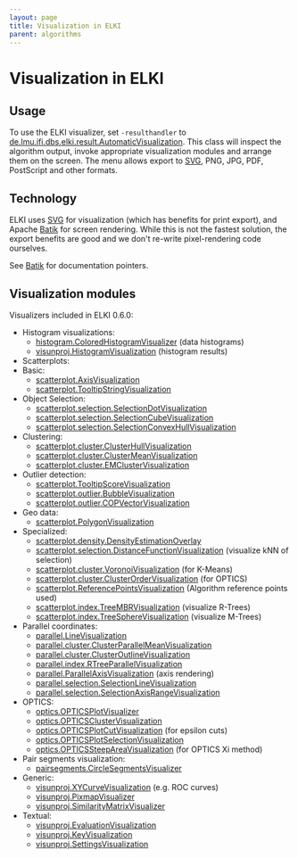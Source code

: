 ```yaml
---
layout: page
title: Visualization in ELKI
parent: algorithms
---
```



Visualization in ELKI
=====================

Usage
-----

To use the ELKI visualizer, set `-resulthandler` to [de.lmu.ifi.dbs.elki.result.AutomaticVisualization](/releases/current/javadoc/de/lmu/ifi/dbs/elki/result/AutomaticVisualization.html). This class will inspect the algorithm output, invoke appropriate visualization modules and arrange them on the screen. The menu allows export to [SVG](/dev/svg), PNG, JPG, PDF, PostScript and other formats.

Technology
----------

ELKI uses [SVG](/dev/svg) for visualization (which has benefits for print export), and Apache [Batik](/dev/batik) for screen rendering. While this is not the fastest solution, the export benefits are good and we don't re-write pixel-rendering code ourselves.

See [Batik](/dev/batik) for documentation pointers.

Visualization modules
---------------------

Visualizers included in ELKI 0.6.0:

 - Histogram visualizations:
   - [histogram.ColoredHistogramVisualizer](/releases/current/javadoc/de/lmu/ifi/dbs/elki/visualization/visualizers/histogram/ColoredHistogramVisualizer.html) (data histograms)
   - [visunproj.HistogramVisualization](/releases/current/javadoc/de/lmu/ifi/dbs/elki/visualization/visualizers/visunproj/HistogramVisualization.html) (histogram results)
 - Scatterplots:
 - Basic:
   - [scatterplot.AxisVisualization](/releases/current/javadoc/de/lmu/ifi/dbs/elki/visualization/visualizers/scatterplot/AxisVisualization.html)
   - [scatterplot.TooltipStringVisualization](/releases/current/javadoc/de/lmu/ifi/dbs/elki/visualization/visualizers/scatterplot/TooltipStringVisualization.html)
 - Object Selection:
   - [scatterplot.selection.SelectionDotVisualization](/releases/current/javadoc/de/lmu/ifi/dbs/elki/visualization/visualizers/scatterplot/selection/SelectionDotVisualization.html)
   - [scatterplot.selection.SelectionCubeVisualization](/releases/current/javadoc/de/lmu/ifi/dbs/elki/visualization/visualizers/scatterplot/selection/SelectionCubeVisualization.html)
   - [scatterplot.selection.SelectionConvexHullVisualization](/releases/current/javadoc/de/lmu/ifi/dbs/elki/visualization/visualizers/scatterplot/selection/SelectionConvexHullVisualization.html)
 - Clustering:
   - [scatterplot.cluster.ClusterHullVisualization](/releases/current/javadoc/de/lmu/ifi/dbs/elki/visualization/visualizers/scatterplot/cluster/ClusterHullVisualization.html)
   - [scatterplot.cluster.ClusterMeanVisualization](/releases/current/javadoc/de/lmu/ifi/dbs/elki/visualization/visualizers/scatterplot/cluster/ClusterMeanVisualization.html)
   - [scatterplot.cluster.EMClusterVisualization](/releases/current/javadoc/de/lmu/ifi/dbs/elki/visualization/visualizers/scatterplot/cluster/EMClusterVisualization.html)
 - Outlier detection:
   - [scatterplot.TooltipScoreVisualization](/releases/current/javadoc/de/lmu/ifi/dbs/elki/visualization/visualizers/scatterplot/TooltipScoreVisualization.html)
   - [scatterplot.outlier.BubbleVisualization](/releases/current/javadoc/de/lmu/ifi/dbs/elki/visualization/visualizers/scatterplot/outlier/BubbleVisualization.html)
   - [scatterplot.outlier.COPVectorVisualization](/releases/current/javadoc/de/lmu/ifi/dbs/elki/visualization/visualizers/scatterplot/outlier/COPVectorVisualization.html)
 - Geo data:
   - [scatterplot.PolygonVisualization](/releases/current/javadoc/de/lmu/ifi/dbs/elki/visualization/visualizers/scatterplot/PolygonVisualization.html)
 - Specialized:
   - [scatterplot.density.DensityEstimationOverlay](/releases/current/javadoc/de/lmu/ifi/dbs/elki/visualization/visualizers/scatterplot/density/DensityEstimationOverlay.html)
   - [scatterplot.selection.DistanceFunctionVisualization](/releases/current/javadoc/de/lmu/ifi/dbs/elki/visualization/visualizers/scatterplot/selection/DistanceFunctionVisualization.html) (visualize kNN of selection)
   - [scatterplot.cluster.VoronoiVisualization](/releases/current/javadoc/de/lmu/ifi/dbs/elki/visualization/visualizers/scatterplot/cluster/VoronoiVisualization.html) (for K-Means)
   - [scatterplot.cluster.ClusterOrderVisualization](/releases/current/javadoc/de/lmu/ifi/dbs/elki/visualization/visualizers/scatterplot/cluster/ClusterOrderVisualization.html) (for OPTICS)
   - [scatterplot.ReferencePointsVisualization](/releases/current/javadoc/de/lmu/ifi/dbs/elki/visualization/visualizers/scatterplot/ReferencePointsVisualization.html) (Algorithm reference points used)
   - [scatterplot.index.TreeMBRVisualization](/releases/current/javadoc/de/lmu/ifi/dbs/elki/visualization/visualizers/scatterplot/index/TreeMBRVisualization.html) (visualize R-Trees)
   - [scatterplot.index.TreeSphereVisualization](/releases/current/javadoc/de/lmu/ifi/dbs/elki/visualization/visualizers/scatterplot/index/TreeSphereVisualization.html) (visualize M-Trees)
 - Parallel coordinates:
   - [parallel.LineVisualization](/releases/current/javadoc/de/lmu/ifi/dbs/elki/visualization/visualizers/parallel/LineVisualization.html)
   - [parallel.cluster.ClusterParallelMeanVisualization](/releases/current/javadoc/de/lmu/ifi/dbs/elki/visualization/visualizers/parallel/cluster/ClusterParallelMeanVisualization.html)
   - [parallel.cluster.ClusterOutlineVisualization](/releases/current/javadoc/de/lmu/ifi/dbs/elki/visualization/visualizers/parallel/cluster/ClusterOutlineVisualization.html)
   - [parallel.index.RTreeParallelVisualization](/releases/current/javadoc/de/lmu/ifi/dbs/elki/visualization/visualizers/parallel/index/RTreeParallelVisualization.html)
   - [parallel.ParallelAxisVisualization](/releases/current/javadoc/de/lmu/ifi/dbs/elki/visualization/visualizers/parallel/ParallelAxisVisualization.html) (axis rendering)
   - [parallel.selection.SelectionLineVisualization](/releases/current/javadoc/de/lmu/ifi/dbs/elki/visualization/visualizers/parallel/selection/SelectionLineVisualization.html)
   - [parallel.selection.SelectionAxisRangeVisualization](/releases/current/javadoc/de/lmu/ifi/dbs/elki/visualization/visualizers/parallel/selection/SelectionAxisRangeVisualization.html)
 - OPTICS:
   - [optics.OPTICSPlotVisualizer](/releases/current/javadoc/de/lmu/ifi/dbs/elki/visualization/visualizers/optics/OPTICSPlotVisualizer.html)
   - [optics.OPTICSClusterVisualization](/releases/current/javadoc/de/lmu/ifi/dbs/elki/visualization/visualizers/optics/OPTICSClusterVisualization.html)
   - [optics.OPTICSPlotCutVisualization](/releases/current/javadoc/de/lmu/ifi/dbs/elki/visualization/visualizers/optics/OPTICSPlotCutVisualization.html) (for epsilon cuts)
   - [optics.OPTICSPlotSelectionVisualization](/releases/current/javadoc/de/lmu/ifi/dbs/elki/visualization/visualizers/optics/OPTICSPlotSelectionVisualization.html)
   - [optics.OPTICSSteepAreaVisualization](/releases/current/javadoc/de/lmu/ifi/dbs/elki/visualization/visualizers/optics/OPTICSSteepAreaVisualization.html) (for OPTICS Xi method)
 - Pair segments visualization:
   - [pairsegments.CircleSegmentsVisualizer](/releases/current/javadoc/de/lmu/ifi/dbs/elki/visualization/visualizers/pairsegments/CircleSegmentsVisualizer.html)
 - Generic:
   - [visunproj.XYCurveVisualization](/releases/current/javadoc/de/lmu/ifi/dbs/elki/visualization/visualizers/visunproj/XYCurveVisualization.html) (e.g. ROC curves)
   - [visunproj.PixmapVisualizer](/releases/current/javadoc/de/lmu/ifi/dbs/elki/visualization/visualizers/visunproj/PixmapVisualizer.html)
   - [visunproj.SimilarityMatrixVisualizer](/releases/current/javadoc/de/lmu/ifi/dbs/elki/visualization/visualizers/visunproj/SimilarityMatrixVisualizer.html)
 - Textual:
   - [visunproj.EvaluationVisualization](/releases/current/javadoc/de/lmu/ifi/dbs/elki/visualization/visualizers/visunproj/EvaluationVisualization.html)
   - [visunproj.KeyVisualization](/releases/current/javadoc/de/lmu/ifi/dbs/elki/visualization/visualizers/visunproj/KeyVisualization.html)
   - [visunproj.SettingsVisualization](/releases/current/javadoc/de/lmu/ifi/dbs/elki/visualization/visualizers/visunproj/SettingsVisualization.html)

